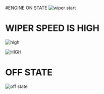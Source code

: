 #ENGINE ON STATE
![wiper start](https://user-images.githubusercontent.com/74193913/168195256-babaf133-6f22-4961-be93-fd78d63f2ae4.png)

# WIPER SPEED IS HIGH
![high](https://user-images.githubusercontent.com/74193913/168425891-a3e08156-a31f-4be1-b712-4fb85fc73b46.png)


![HIGH](https://user-images.githubusercontent.com/74193913/168425982-ae907593-63cf-4e7d-bfc1-9b7f774430b3.png)

# OFF STATE
![off state](https://user-images.githubusercontent.com/74193913/168195291-cc56a05a-6c2d-46f8-842a-e36059586f07.png)
